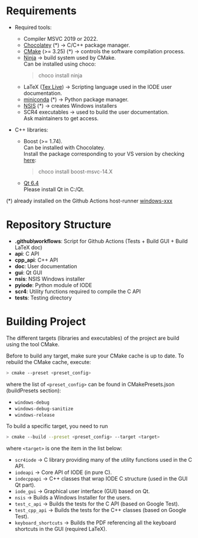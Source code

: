 # Requirements

- Required tools:
  - Compiler MSVC 2019 or 2022.
  - [Chocolatey](https://chocolatey.org/install) (*) -> C/C++ package manager.
  - [CMake](https://cmake.org/download) (>= 3.25) (*) -> controls the software compilation process.
  - [Ninja](https://ninja-build.org/) -> build system used by CMake. 
  <br> Can be installed using choco:
    > choco install ninja
  - LaTeX ([Tex Live](https://www.tug.org/texlive)) -> Scripting language used in the IODE user documentation.
  - [miniconda](https://docs.conda.io/en/latest/miniconda.html) (*) -> Python package manager.
  - [NSIS](https://nsis.sourceforge.io/Download) (*) -> creates Windows installers
  - SCR4 executables -> used to build the user documentation. 
  <br> Ask maintainers to get access.

- C++ libraries:
  - Boost (>= 1.74). 
  <br> Can be installed with Chocolatey. 
  <br> Install the package corresponding to your VS version by checking [here](https://community.chocolatey.org/packages?q=boost):
    > choco install boost-msvc-14.X
  - [Qt 6.4](https://www.qt.io/download)
  <br> Please install Qt in C:/Qt.

(*) already installed on the Github Actions host-runner [windows-xxx](https://docs.github.com/en/actions/using-github-hosted-runners/about-github-hosted-runners#supported-runners-and-hardware-resources)

# Repository Structure

- **.github\workflows**: Script for Github Actions (Tests + Build GUI + Build LaTeX doc)
- **api**: C API
- **cpp_api**: C++ API
- **doc**: User documentation
- **gui**: Qt GUI
- **nsis**: NSIS Windows installer
- **pyiode**: Python module of IODE
- **scr4**: Utility functions required to compile the C API
- **tests**: Testing directory

# Building Project

The different targets (libraries and executables) of the project are build using the tool CMake.

Before to build any target, make sure your CMake cache is up to date.
To rebuild the CMake cache, execute:
```bash
> cmake --preset <preset_config>
```
where the list of `<preset_config>` can be found in CMakePresets.json (buildPresets section):
- `windows-debug`
- `windows-debug-sanitize`
- `windows-release`

To build a specific target, you need to run
```bash
> cmake --build --preset <preset_config> --target <target>
```
where `<target>` is one the item in the list below:
- `scr4iode`     -> C library providing many of the utility functions used in the C API.
- `iodeapi`      -> Core API of IODE (in pure C).
- `iodecppapi`   -> C++ classes that wrap IODE C structure (used in the GUI Qt part).
- `iode_gui`     -> Graphical user interface (GUI) based on Qt.
- `nsis`         -> Builds a Windows Installer for the users.
- `test_c_api`   -> Builds the tests for the C API (based on Google Test).
- `test_cpp_api` -> Builds the tests for the C++ classes (based on Google Test).
- `keyboard_shortcuts` -> Builds the PDF referencing all the keyboard shortcuts in the GUI (required LaTeX).

